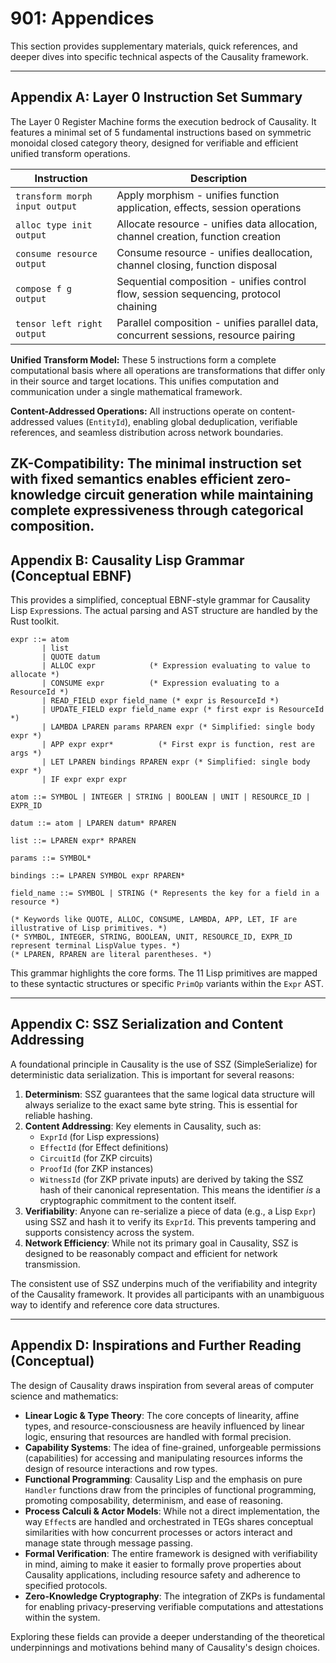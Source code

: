 # 901: Appendices

This section provides supplementary materials, quick references, and deeper dives into specific technical aspects of the Causality framework.

---

## Appendix A: Layer 0 Instruction Set Summary
The Layer 0 Register Machine forms the execution bedrock of Causality. It features a minimal set of 5 fundamental instructions based on symmetric monoidal closed category theory, designed for verifiable and efficient unified transform operations.

| Instruction | Description |
|-------------|-------------|
| `transform morph input output` | Apply morphism - unifies function application, effects, session operations |
| `alloc type init output` | Allocate resource - unifies data allocation, channel creation, function creation |
| `consume resource output` | Consume resource - unifies deallocation, channel closing, function disposal |
| `compose f g output` | Sequential composition - unifies control flow, session sequencing, protocol chaining |
| `tensor left right output` | Parallel composition - unifies parallel data, concurrent sessions, resource pairing |

**Unified Transform Model:** These 5 instructions form a complete computational basis where all operations are transformations that differ only in their source and target locations. This unifies computation and communication under a single mathematical framework.

**Content-Addressed Operations:** All instructions operate on content-addressed values (`EntityId`), enabling global deduplication, verifiable references, and seamless distribution across network boundaries.

**ZK-Compatibility:** The minimal instruction set with fixed semantics enables efficient zero-knowledge circuit generation while maintaining complete expressiveness through categorical composition.
---

## Appendix B: Causality Lisp Grammar (Conceptual EBNF)

This provides a simplified, conceptual EBNF-style grammar for Causality Lisp `Expr`essions. The actual parsing and AST structure are handled by the Rust toolkit.

```ebnf
expr ::= atom
       | list
       | QUOTE datum
       | ALLOC expr            (* Expression evaluating to value to allocate *)
       | CONSUME expr          (* Expression evaluating to a ResourceId *)
       | READ_FIELD expr field_name (* expr is ResourceId *)
       | UPDATE_FIELD expr field_name expr (* first expr is ResourceId *)
       | LAMBDA LPAREN params RPAREN expr (* Simplified: single body expr *)
       | APP expr expr*          (* First expr is function, rest are args *)
       | LET LPAREN bindings RPAREN expr (* Simplified: single body expr *)
       | IF expr expr expr

atom ::= SYMBOL | INTEGER | STRING | BOOLEAN | UNIT | RESOURCE_ID | EXPR_ID

datum ::= atom | LPAREN datum* RPAREN

list ::= LPAREN expr* RPAREN

params ::= SYMBOL*

bindings ::= LPAREN SYMBOL expr RPAREN*

field_name ::= SYMBOL | STRING (* Represents the key for a field in a resource *)

(* Keywords like QUOTE, ALLOC, CONSUME, LAMBDA, APP, LET, IF are illustrative of Lisp primitives. *)
(* SYMBOL, INTEGER, STRING, BOOLEAN, UNIT, RESOURCE_ID, EXPR_ID represent terminal LispValue types. *)
(* LPAREN, RPAREN are literal parentheses. *)
```

This grammar highlights the core forms. The 11 Lisp primitives are mapped to these syntactic structures or specific `PrimOp` variants within the `Expr` AST.

---

## Appendix C: SSZ Serialization and Content Addressing

A foundational principle in Causality is the use of SSZ (SimpleSerialize) for deterministic data serialization. This is important for several reasons:

1.  **Determinism**: SSZ guarantees that the same logical data structure will always serialize to the exact same byte string. This is essential for reliable hashing.
2.  **Content Addressing**: Key elements in Causality, such as:
    *   `ExprId` (for Lisp expressions)
    *   `EffectId` (for Effect definitions)
    *   `CircuitId` (for ZKP circuits)
    *   `ProofId` (for ZKP instances)
    *   `WitnessId` (for ZKP private inputs)
    are derived by taking the SSZ hash of their canonical representation. This means the identifier *is* a cryptographic commitment to the content itself.
3.  **Verifiability**: Anyone can re-serialize a piece of data (e.g., a Lisp `Expr`) using SSZ and hash it to verify its `ExprId`. This prevents tampering and supports consistency across the system.
4.  **Network Efficiency**: While not its primary goal in Causality, SSZ is designed to be reasonably compact and efficient for network transmission.

The consistent use of SSZ underpins much of the verifiability and integrity of the Causality framework. It provides all participants with an unambiguous way to identify and reference core data structures.

---

## Appendix D: Inspirations and Further Reading (Conceptual)

The design of Causality draws inspiration from several areas of computer science and mathematics:

-   **Linear Logic & Type Theory**: The core concepts of linearity, affine types, and resource-consciousness are heavily influenced by linear logic, ensuring that resources are handled with formal precision.
-   **Capability Systems**: The idea of fine-grained, unforgeable permissions (capabilities) for accessing and manipulating resources informs the design of resource interactions and row types.
-   **Functional Programming**: Causality Lisp and the emphasis on pure `Handler` functions draw from the principles of functional programming, promoting composability, determinism, and ease of reasoning.
-   **Process Calculi & Actor Models**: While not a direct implementation, the way `Effect`s are handled and orchestrated in TEGs shares conceptual similarities with how concurrent processes or actors interact and manage state through message passing.
-   **Formal Verification**: The entire framework is designed with verifiability in mind, aiming to make it easier to formally prove properties about Causality applications, including resource safety and adherence to specified protocols.
-   **Zero-Knowledge Cryptography**: The integration of ZKPs is fundamental for enabling privacy-preserving verifiable computations and attestations within the system.

Exploring these fields can provide a deeper understanding of the theoretical underpinnings and motivations behind many of Causality's design choices.

